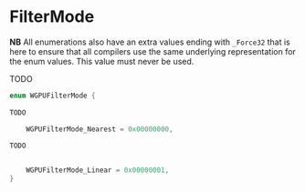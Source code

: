 

# FilterMode

**NB** All enumerations also have an extra values ending with `_Force32` that is here to ensure that all compilers use the same underlying representation for the enum values. This value must never be used.


TODO

```C
enum WGPUFilterMode {
        
TODO

    WGPUFilterMode_Nearest = 0x00000000,
        
TODO


    WGPUFilterMode_Linear = 0x00000001,
}
```
